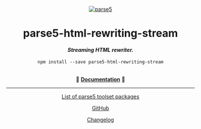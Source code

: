 <p align="center">
    <a href="https://github.com/inikulin/parse5">
        <img src="https://raw.github.com/inikulin/parse5/master/media/logo.png" alt="parse5" />
    </a>
</p>

<div align="center">
<h1>parse5-html-rewriting-stream</h1>
<i><b>Streaming HTML rewriter.</b></i>
</div>
<br>

<div align="center">
<code>npm install --save parse5-html-rewriting-stream</code>
</div>
<br>

<p align="center">
  📖 <a href="https://parse5.js.org/modules/parse5-html-rewriting-stream.html"><b>Documentation</b></a> 📖
</p>

---

<p align="center">
  <a href="https://github.com/inikulin/parse5/tree/master/docs/list-of-packages.md">List of parse5 toolset packages</a>
</p>

<p align="center">
    <a href="https://github.com/inikulin/parse5">GitHub</a>
</p>

<p align="center">
    <a href="https://github.com/inikulin/parse5/releases">Changelog</a>
</p>

